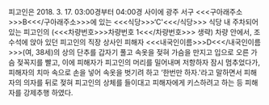 피고인은 2018. 3. 17. 03:00경부터 04:00경 사이에 광주 서구 <<<구아래주소>>>B<<</구아래주소>>>에 있는 <<<식당>>>‘C'<<</식당>>> 식당 내 주차되어 있는 피고인의 (<<<차량번호>>>차량번호 1<<</차량번호>>> 생략) 차량 안에서, 조수석에 앉아 있던 피고인의 직장 상사인 피해자 <<<내국인이름>>>D<<</내국인이름>>>(여, 38세)의 상의 단추를 갑자기 풀고 속옷을 젖혀 가슴을 만지고 입으로 오른 가슴 젖꼭지를 빨고, 이에 피해자가 피고인의 머리를 밀어내며 저항하자 잠시 멈추었다가, 피해자의 치마 속으로 손을 넣어 속옷을 벗기려 하고 ‘한번만 하자.'라고 말하면서 피해자의 의자를 뒤로 젖혀 피고인의 상체를 들이대고 피해자에게 키스하려고 하는 등 피해자를 강제추행 하였다.